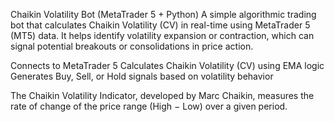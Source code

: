 Chaikin Volatility Bot (MetaTrader 5 + Python)
A simple algorithmic trading bot that calculates Chaikin Volatility (CV) in real-time using MetaTrader 5 (MT5) data.
It helps identify volatility expansion or contraction, which can signal potential breakouts or consolidations in price action.

Connects to MetaTrader 5
Calculates Chaikin Volatility (CV) using EMA logic
Generates Buy, Sell, or Hold signals based on volatility behavior

The Chaikin Volatility Indicator, developed by Marc Chaikin, measures the rate of change of the price range (High − Low) over a given period.
